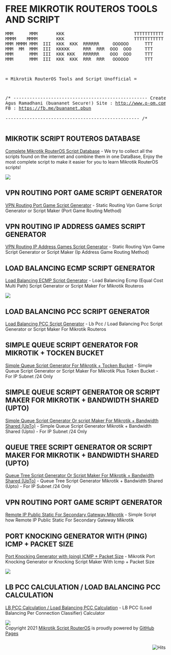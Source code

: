 <h1>FREE MIKROTIK ROUTEROS TOOLS AND SCRIPT</h1>
<pre>
MMM      MMM       KKK                          TTTTTTTTTTT      KKK
MMMM    MMMM       KKK                          TTTTTTTTTTT      KKK
MMM MMMM MMM  III  KKK  KKK  RRRRRR     OOOOOO      TTT     III  KKK  KKK
MMM  MM  MMM  III  KKKKK     RRR  RRR  OOO  OOO     TTT     III  KKKKK
MMM      MMM  III  KKK KKK   RRRRRR    OOO  OOO     TTT     III  KKK KKK
MMM      MMM  III  KKK  KKK  RRR  RRR   OOOOOO      TTT     III  KKK  KKK<br>

= Mikrotik RouterOS Tools and Script Unofficial =

/* --------------------------------------------------
Created By      : Agus Ramadhani (buananet Secure!)
Site            : http://www.o-om.com 
Github Pages    : https://buananetpbun.github.io
FB              : https://fb.me/buananet.pbun	
-------------------------------------------------- /*
</pre>
<h2>MIKROTIK SCRIPT ROUTEROS DATABASE</h2>
<p><a target="_blank"  href="https://buananetpbun.github.io/mikrotik">Complete Mikrotik RouterOS Script Database</a> - We try to collect all the scripts found on the internet and combine them in one DataBase, Enjoy the most complete script to make it easier for you to learn Mikrotik RouterOS scripts!</p>
<img src=https://user-images.githubusercontent.com/42666125/111253785-55c8fc80-8646-11eb-934d-a213a0715e30.png>

<h2>VPN ROUTING PORT GAME SCRIPT GENERATOR</h2>
<p><a target="_blank"  href="https://buananetpbun.github.io/vpn-game-generator.html">VPN Routing Port Game Script Generator</a> - Static Routing Vpn Game Script Generator or Script Maker (Port Game Routing Method) </p>

<h2>VPN ROUTING IP ADDRESS GAMES SCRIPT GENERATOR</h2>
<p><a target="_blank"  href="https://buananetpbun.github.io/vpn-game-generator2.html">VPN Routing IP Address Games Script Generator</a> - Static Routing Vpn Game Script Generator or Script Maker (Ip Address Game Routing Method)</p>

<h2>LOAD BALANCING ECMP SCRIPT GENERATOR</h2>
<p><a target="_blank"  href="https://buananetpbun.github.io/ecmp.html">Load Balancing ECMP Script Generator</a> - Load Balancing Ecmp (Equal Cost Multi Path) Script Generator or Script Maker For Mikrotik Routeros</p>
<img src="https://user-images.githubusercontent.com/42666125/111254339-67f76a80-8647-11eb-93e6-6d92d024c9da.png">

<h2>LOAD BALANCING PCC SCRIPT GENERATOR</h2>
<p><a target="_blank"  href="https://buananetpbun.github.io/pcc.html">Load Balancing PCC Script Generator</a> - Lb Pcc / Load Balancing Pcc Script Generator or Script Maker For Mikrotik Routeros</p>

<h2>SIMPLE QUEUE SCRIPT GENERATOR FOR MIKROTIK + TOCKEN BUCKET</h2>
<p><a target="_blank"  href="https://buananetpbun.github.io/simple-queue-generator.html">Simple Queue Script Generator For Mikrotik + Tocken Bucket</a> - Simple Queue Script Generator or Script Maker For Mikrotik Plus Token Bucket - For IP Subnet /24 Only</p>

<h2>SIMPLE QUEUE SCRIPT GENERATOR OR SCRIPT MAKER FOR MIKROTIK + BANDWIDTH SHARED (UPTO)</h2>
<p><a target="_blank"  href="https://buananetpbun.github.io/simple-queue-generator-shared.html">Simple Queue Script Generator Or script Maker For Mikrotik + Bandwidth Shared (UpTo)</a> - Simple Queue Script Generator Mikrotik + Bandwidth Shared (Upto) - For IP Subnet /24 Only</p>

<h2>QUEUE TREE SCRIPT GENERATOR OR SCRIPT MAKER FOR MIKROTIK + BANDWIDTH SHARED (UPTO)</h2>
<p><a target="_blank"  href="https://buananetpbun.github.io/queue-tree-generator-shared.html">Queue Tree Script Generator Or Script Maker For Mikrotik + Bandwidth Shared (UpTo)</a> - Queue Tree Script Generator Mikrotik + Bandwidth Shared (Upto) - For IP Subnet /24 Only</p>

<h2>VPN ROUTING PORT GAME SCRIPT GENERATOR</h2>
<p><a target="_blank"  href="https://buananetpbun.github.io/remote-ip-public-static.html">Remote IP Public Static For Secondary Gateway Mikrotik</a> - Simple Script how Remote IP Public Static For Secondary Gateway Mikrotik</p>

<h2>PORT KNOCKING GENERATOR WITH (PING) ICMP + PACKET SIZE</h2>
<p><a target="_blank"  href="https://buananetpbun.github.io/port-knocking-icmp.html">Port Knocking Generator with (ping) ICMP + Packet Size</a> - Mikrotik Port Knocking Generator or Knocking Script Maker With Icmp + Packet Size</p>
<img src="https://user-images.githubusercontent.com/42666125/111254047-cbcd6380-8646-11eb-9be9-c8edfd7bfe81.png">

<h2>LB PCC CALCULATION / LOAD BALANCING PCC CALCULATION</h2>
<p><a target="_blank"  href="https://buananetpbun.github.io/pcc-calculation.html">LB PCC Calculation / Load Balancing PCC Calculation</a> - LB PCC (Load Balancing Per Connection Classifier) Calculator</p>
<img src="https://user-images.githubusercontent.com/42666125/111253884-8315aa80-8646-11eb-81f6-8d193048c44e.png">

<br>
Copyright 2021 <a href="https://buananetpbun.github.io/">Mikrotik Script RouterOS</a> is proudly powered by <a href="https://pages.github.com/">GitHub Pages</a>  
<br><br>
<img style="float:right; padding-top:10px" src="https://hits.seeyoufarm.com/api/count/incr/badge.svg?url=https%3A%2F%2Fbuananetpbun.github.io%2F&count_bg=%23C83D3D&title_bg=%23555555&icon=&icon_color=%23E7E7E7&title=hits&edge_flat=false" alt="Hits"/>


